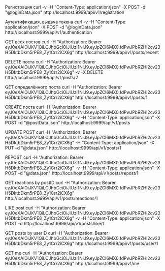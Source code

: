 Регистрация
curl -v -H "Content-Type: application/json" -X POST -d  "@loginData.json" http://localhost:9999/api/v1/registration

Аутентификация, выдача токена
curl -v -H "Content-Type: application/json" -X POST -d  "@loginData.json" http://localhost:9999/api/v1/authentication

GET всех постов
curl -H "Authorization: Bearer eyJ0eXAiOiJKV1QiLCJhbGciOiJIUzI1NiJ9.eyJpZCI6MX0.fdPwJPbRZHI2cv23H5DktbDkm5rPE8_Zy1Crr2iCX6g" http://localhost:9999/api/v1/posts/recent

DELETE поста
curl -H "Authorization: Bearer eyJ0eXAiOiJKV1QiLCJhbGciOiJIUzI1NiJ9.eyJpZCI6MX0.fdPwJPbRZHI2cv23H5DktbDkm5rPE8_Zy1Crr2iCX6g" -v -X DELETE http://localhost:9999/api/v1/posts/2

GET определённого поста
curl -H "Authorization: Bearer eyJ0eXAiOiJKV1QiLCJhbGciOiJIUzI1NiJ9.eyJpZCI6MX0.fdPwJPbRZHI2cv23H5DktbDkm5rPE8_Zy1Crr2iCX6g" http://localhost:9999/api/v1/posts/1

CREATE поста
curl -H "Authorization: Bearer eyJ0eXAiOiJKV1QiLCJhbGciOiJIUzI1NiJ9.eyJpZCI6MX0.fdPwJPbRZHI2cv23H5DktbDkm5rPE8_Zy1Crr2iCX6g" -v -H "Content-Type: application/json" -X POST -d  "@postData.json" http://localhost:9999/api/v1/posts

UPDATE POST
curl -H "Authorization: Bearer eyJ0eXAiOiJKV1QiLCJhbGciOiJIUzI1NiJ9.eyJpZCI6MX0.fdPwJPbRZHI2cv23H5DktbDkm5rPE8_Zy1Crr2iCX6g" -H "Content-Type: application/json" -X PUT -d "@data.json"  http://localhost:9999/api/v1/posts/1

REPOST
curl -H "Authorization: Bearer eyJ0eXAiOiJKV1QiLCJhbGciOiJIUzI1NiJ9.eyJpZCI6MX0.fdPwJPbRZHI2cv23H5DktbDkm5rPE8_Zy1Crr2iCX6g" -v -H "Content-Type: application/json" -X POST -d  "@data.json" http://localhost:9999/api/v1/posts/repost/1

GET reactions by postID
curl -H "Authorization: Bearer eyJ0eXAiOiJKV1QiLCJhbGciOiJIUzI1NiJ9.eyJpZCI6MX0.fdPwJPbRZHI2cv23H5DktbDkm5rPE8_Zy1Crr2iCX6g" http://localhost:9999/api/v1/posts/reactions/1

LIKE post
curl -H "Authorization: Bearer eyJ0eXAiOiJKV1QiLCJhbGciOiJIUzI1NiJ9.eyJpZCI6MX0.fdPwJPbRZHI2cv23H5DktbDkm5rPE8_Zy1Crr2iCX6g" -v -H "Content-Type: application/json" -X POST -d  http://localhost:9999/api/v1/posts/like/1

GET posts by userID
curl -H "Authorization: Bearer eyJ0eXAiOiJKV1QiLCJhbGciOiJIUzI1NiJ9.eyJpZCI6MX0.fdPwJPbRZHI2cv23H5DktbDkm5rPE8_Zy1Crr2iCX6g" http://localhost:9999/api/v1/posts/user/1

GET me
curl -H "Authorization: Bearer eyJ0eXAiOiJKV1QiLCJhbGciOiJIUzI1NiJ9.eyJpZCI6MX0.fdPwJPbRZHI2cv23H5DktbDkm5rPE8_Zy1Crr2iCX6g" http://localhost:9999/api/v1/me